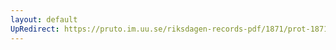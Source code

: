 ```yaml
---
layout: default
UpRedirect: https://pruto.im.uu.se/riksdagen-records-pdf/1871/prot-1871--ak--119/prot-1871--ak--119_002.pdf
---
```


